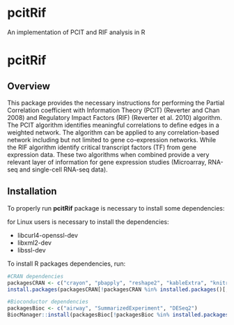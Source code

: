 # pcitRif
An implementation of PCIT and RIF analysis in R

# pcitRif

## Overview
<p>This package provides the necessary instructions for performing the Partial Correlation coefficient with Information Theory (PCIT) (Reverter and Chan 2008) and Regulatory Impact Factors (RIF) (Reverter et al. 2010) algorithm. The PCIT algorithm identifies meaningful correlations to define edges in a weighted network. The algorithm can be applied to any correlation-based network including but not limited to gene co-expression networks. While the RIF algorithm identify critical transcript factors (TF) from gene expression data. These two algorithms when combined provide a very relevant layer of information for gene expression studies (Microarray, RNA-seq and single-cell RNA-seq data).

## Installation

<p>To properly run <b>pcitRif</b> package is necessary to install some dependencies:</p>
<p>for Linux users is necessary to install the dependencies:</p>

* libcurl4-openssl-dev
* libxml2-dev 
* libssl-dev

<p>To install R packages dependencies, run:</p>

```R
#CRAN dependencies
packagesCRAN <- c("crayon", "pbapply", "reshape2", "kableExtra", "knitr", "rmarkdown", "ggplot2", "gridExtra", "BiocManager")
install.packages(packagesCRAN[!packagesCRAN %in% installed.packages()[,1]])

#Bioconductor dependencies
packagesBioc <- c("airway", "SummarizedExperiment", "DESeq2")
BiocManager::install(packagesBioc[!packagesBioc %in% installed.packages()[,1]])
```
